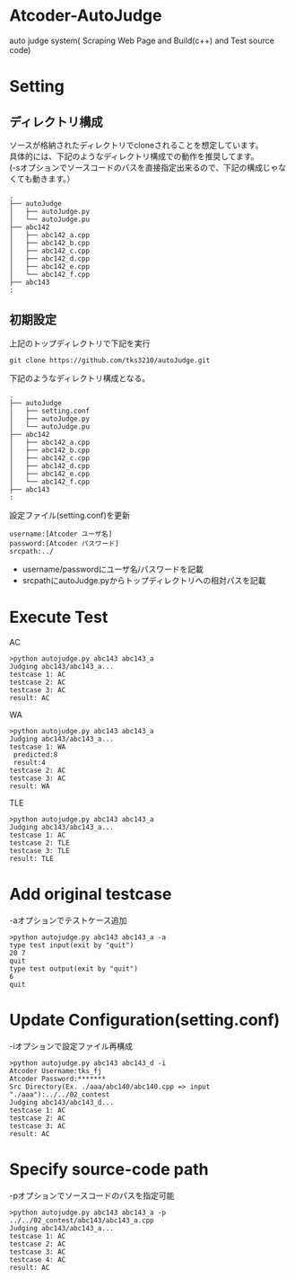 # Atcoder-AutoJudge
auto judge system( Scraping Web Page and Build(c++) and Test source code)

# Setting

## ディレクトリ構成

ソースが格納されたディレクトリでcloneされることを想定しています。  
具体的には、下記のようなディレクトリ構成での動作を推奨してます。  
(-sオプションでソースコードのパスを直接指定出来るので、下記の構成じゃなくても動きます。）

```
.
├── autoJudge
│   ├── autoJudge.py
│   └── autoJudge.pu
├── abc142
│   ├── abc142_a.cpp
│   ├── abc142_b.cpp
│   ├── abc142_c.cpp
│   ├── abc142_d.cpp
│   ├── abc142_e.cpp
│   └── abc142_f.cpp
├── abc143
:
```

## 初期設定

上記のトップディレクトリで下記を実行
```
git clone https://github.com/tks3210/autoJudge.git
```
下記のようなディレクトリ構成となる。
```
.
├── autoJudge
│   ├── setting.conf
│   ├── autoJudge.py
│   └── autoJudge.pu
├── abc142
│   ├── abc142_a.cpp
│   ├── abc142_b.cpp
│   ├── abc142_c.cpp
│   ├── abc142_d.cpp
│   ├── abc142_e.cpp
│   └── abc142_f.cpp
├── abc143
:
```

設定ファイル(setting.conf)を更新
```
username:[Atcoder ユーザ名]
password:[Atcoder パスワード]
srcpath:../
```
* username/passwordにユーザ名/パスワードを記載
* srcpathにautoJudge.pyからトップディレクトリへの相対パスを記載

# Execute Test

AC
```
>python autojudge.py abc143 abc143_a
Judging abc143/abc143_a...
testcase 1: AC
testcase 2: AC
testcase 3: AC
result: AC
```
WA

```
>python autojudge.py abc143 abc143_a
Judging abc143/abc143_a...
testcase 1: WA
 predicted:8
 result:4
testcase 2: AC
testcase 3: AC
result: WA
```
TLE
```
>python autojudge.py abc143 abc143_a
Judging abc143/abc143_a...
testcase 1: AC
testcase 2: TLE
testcase 3: TLE
result: TLE
```
# Add original testcase

-aオプションでテストケース追加

```
>python autojudge.py abc143 abc143_a -a
type test input(exit by "quit")
20 7
quit
type test output(exit by "quit")
6
quit
```

# Update Configuration(setting.conf)

-iオプションで設定ファイル再構成

```
>python autojudge.py abc143 abc143_d -i
Atcoder Username:tks_fj
Atcoder Password:*******
Src Directory(Ex. ./aaa/abc140/abc140.cpp => input "./aaa"):../../02_contest
Judging abc143/abc143_d...
testcase 1: AC
testcase 2: AC
testcase 3: AC
result: AC
```

# Specify source-code path

-pオプションでソースコードのパスを指定可能

```
>python autojudge.py abc143 abc143_a -p ../../02_contest/abc143/abc143_a.cpp
Judging abc143/abc143_a...
testcase 1: AC
testcase 2: AC
testcase 3: AC
testcase 4: AC
result: AC
```